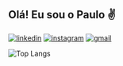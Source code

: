 ## Olá! Eu sou o Paulo ✌

[![linkedin](https://img.shields.io/badge/LinkedIn-0077B5?style=for-the-badge&logo=linkedin&logoColor=white)](https://www.linkedin.com/in/opauloalencar/)
[![instagram](https://img.shields.io/badge/Instagram-E4405F?style=for-the-badge&logo=instagram&logoColor=white)](opaulosaa)
[![gmail](https://img.shields.io/badge/Gmail-D14836?style=for-the-badge&logo=gmail&logoColor=white)](pauloarneto@gmail.com)

![Top Langs](https://github-readme-stats.vercel.app/api/top-langs/?username=opaulosaa&layout=compact)

